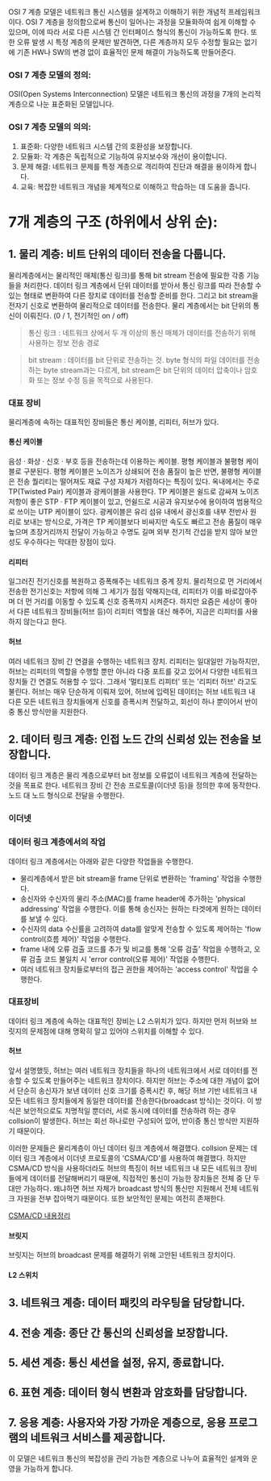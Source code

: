 OSI 7 계층 모델은 네트워크 통신 시스템을 설계하고 이해하기 위한 개념적 프레임워크이다. OSI 7 계층을 정의함으로써 통신이 일어나는 과정을 모듈화하여 쉽게 이해할 수 있으며, 이에 따라 서로 다른 시스템 간 인터페이스 형식의 통신이 가능하도록 한다. 또한 오류 발생 시 특정 계층의 문제만 발견하면, 다른 계층까지 모두 수정할 필요는 없기에 기존 HW나 SW의 변경 없이 효율적인 문제 해결이 가능하도록 만들어준다.

### OSI 7 계층 모델의 정의:
OSI(Open Systems Interconnection) 모델은 네트워크 통신의 과정을 7개의 논리적 계층으로 나눈 표준화된 모델입니다. 

### OSI 7 계층 모델의 의의:
1. 표준화: 다양한 네트워크 시스템 간의 호환성을 보장합니다.
2. 모듈화: 각 계층은 독립적으로 기능하여 유지보수와 개선이 용이합니다.
3. 문제 해결: 네트워크 문제를 특정 계층으로 격리하여 진단과 해결을 용이하게 합니다.
4. 교육: 복잡한 네트워크 개념을 체계적으로 이해하고 학습하는 데 도움을 줍니다.

# 7개 계층의 구조 (하위에서 상위 순):
## 1. 물리 계층: 비트 단위의 데이터 전송을 다룹니다.
물리계층에서는 물리적인 매체(통신 링크)를 통해 bit stream 전송에 필요한 각종 기능들을 처리한다. 데이터 링크 계층에서 단위 데이터를 받아서 통신 링크를 따라 전송할 수 있는 형태로 변환하여 다른 장치로 데이터를 전송할 준비를 한다. 그리고 bit stream을 전자기 신호로 변환하여 물리적으로 데이터를 전송한다. 물리 계층에서는 bit 단위의 통신이 이뤄진다. (0 / 1, 전기적인 on / off)
> 통신 링크 : 네트워크 상에서 두 개 이상의 통신 매체가 데이터를 전송하기 위해 사용하는 정보 전송 경로

> bit stream : 데이터를 bit 단위로 전송하는 것. byte 형식의 파일 데이터를 전송하는 byte stream과는 다르게, bit stream은 bit 단위의 데이터 압축이나 암호화 또는 정보 수정 등을 목적으로 사용된다.

### 대표 장비
물리계층에 속하는 대표적인 장비들은 통신 케이블, 리피터, 허브가 있다.
#### 통신 케이블
음성 · 화상 · 신호 · 부호 등을 전송하는데 이용하는 케이블. 평형 케이블과 불평형 케이블로 구분된다. 평형 케이블은 노이즈가 상쇄되어 전송 품질이 높은 반면, 불평형 케이블은 전송 퀄리티는 떨어져도 재료 구성 자체가 저렴하다는 특징이 있다. 옥내에서는 주로 TP(Twisted Pair) 케이블과 광케이블을 사용한다. TP 케이블은 쉴드로 감싸져 노이즈 저항이 좋은 STP · FTP 케이블이 있고, 언쉴드로 시공과 유지보수에 용이하여 범용적으로 쓰이는 UTP 케이블이 있다. 광케이블은 유리 섬유 내에서 광신호를 내부 전반사 원리로 보내는 방식으로, 가격은 TP 케이블보다 비싸지만 속도도 빠르고 전송 품질이 매우 높으며 초장거리까지 전달이 가능하고 수명도 길며 외부 전기적 간섭을 받지 않아 보안성도 우수하다는 막대한 장점이 있다.

#### 리피터
일그러진 전기신호를 복원하고 증폭해주는 네트워크 중계 장치. 물리적으로 먼 거리에서 전송한 전기신호는 저항에 의해 그 세기가 점점 약해지는데, 리피터가 이를 바로잡아주며 더 먼 거리를 이동할 수 있도록 신호 증폭까지 시켜준다. 하지만 요즘은 세상이 좋아서 다른 네트워크 장비들(허브 등)이 리피터 역할을 대신 해주어, 지금은 리피터를 사용하지 않는다고 한다.

#### 허브
여러 네트워크 장비 간 연결을 수행하는 네트워크 장치. 리피터는 일대일만 가능하지만, 허브는 리피터의 역할을 수행할 뿐만 아니라 다중 포트를 갖고 있어서 다양한 네트워크 장치들 간 연결도 허용할 수 있다. 그래서 '멀티포트 리피터' 또는 '리피터 허브' 라고도 불린다. 허브는 매우 단순하게 이뤄져 있어, 허브에 입력된 데이터는 허브 네트워크 내 다른 모든 네트워크 장치들에게 신호를 증폭시켜 전달하고, 회선이 하나 뿐이어서 반이중 통신 방식만을 지원한다.


## 2. 데이터 링크 계층: 인접 노드 간의 신뢰성 있는 전송을 보장합니다.
데이터 링크 계층은 물리 계층으로부터 bit 정보를 오류없이 네트워크 계층에 전달하는 것을 목표로 한다. 네트워크 장비 간 전송 프로토콜(이더넷 등)을 정의한 후에 동작한다. 노드 대 노드 형식으로 전달을 수행한다.

### 이더넷


### 데이터 링크 계층에서의 작업
데이터 링크 계층에서는 아래와 같은 다양한 작업들을 수행한다.
- 물리계층에서 받은 bit stream을 frame 단위로 변환하는 'framing' 작업을 수행한다.
- 송신자와 수신자의 물리 주소(MAC)를 frame header에 추가하는 'physical addressing' 작업을 수행한다. 이를 통해 송신자는 원하는 타겟에게 원하는 데이터를 보낼 수 있다.
- 수신자의 data 수신률을 고려하여 data를 알맞게 전송할 수 있도록 제어하는 'flow control(흐름 제어)' 작업을 수행한다. 
- frame 내에 오류 검출 코드를 추가 및 비교를 통해 '오류 검출' 작업을 수행하고, 오류 검출 코드 불일치 시 'error control(오류 제어)' 작업을 수행한다.
- 여러 네트워크 장치들로부터의 접근 권한을 제어하는 'access control' 작업을 수행한다.


### 대표장비
데이터 링크 계층에 속하는 대표적인 장비는 L2 스위치가 있다. 하지만 먼저 허브와 브릿지의 문제점에 대해 명확히 알고 있어야 스위치를 이해할 수 있다.
#### 허브
앞서 설명했듯, 허브는 여러 네트워크 장치들을 하나의 네트워크에서 서로 데이터를 전송할 수 있도록 만들어주는 네트워크 장치이다. 하지만 허브는 주소에 대한 개념이 없어서 단순히 송신자가 보낸 데이터 신호 크기를 증폭시킨 후, 해당 허브 기반 네트워크 내 모든 네트워크 장치들에게 동일한 데이터를 전송한다(broadcast 방식)는 것이다. 이 방식은 보안적으로도 치명적일 뿐더러, 서로 동시에 데이터를 전송하려 하는 경우 collsion이 발생한다. 허브는 회선 하나로만 구성되어 있어, 반이증 통신 방식만 지원하기 때문이다.

이러한 문제들은 물리계층이 아닌 데이터 링크 계층에서 해결했다. collsion 문제는 데이터 링크 계층에서 이더넷 프로토콜의 'CSMA/CD'를 사용하여 해결했다. 하지만 CSMA/CD 방식을 사용하더라도 허브의 특징이 허브 네트워크 내 모든 네트워크 장비들에게 데이터를 전달해버리기 때문에, 직접적인 통신이 가능한 장치들은 전체 중 단 두 대만 가능하다. 왜냐하면 허브 자체가 broadcast 방식의 통신만 지원해서 전체 네트워크 자원을 전부 잡아먹기 때문이다. 또한 보안적인 문제는 여전히 존재한다.

[CSMA/CD 내용정리]()

#### 브릿지
브릿지는 허브의 broadcast 문제를 해결하기 위해 고안된 네트워크 장치이다. 


#### L2 스위치



## 3. 네트워크 계층: 데이터 패킷의 라우팅을 담당합니다.


## 4. 전송 계층: 종단 간 통신의 신뢰성을 보장합니다.
## 5. 세션 계층: 통신 세션을 설정, 유지, 종료합니다.
## 6. 표현 계층: 데이터 형식 변환과 암호화를 담당합니다.
## 7. 응용 계층: 사용자와 가장 가까운 계층으로, 응용 프로그램의 네트워크 서비스를 제공합니다.

이 모델은 네트워크 통신의 복잡성을 관리 가능한 계층으로 나누어 효율적인 설계와 운영을 가능하게 합니다.
